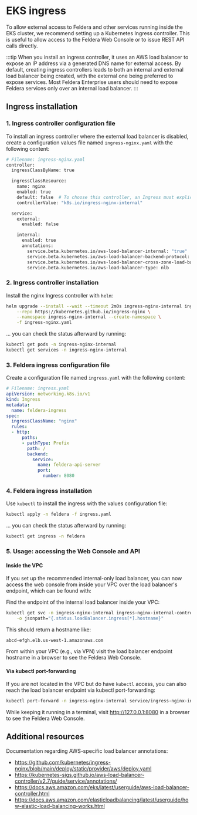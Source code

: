 # EKS ingress

To allow external access to Feldera and other services running inside the EKS
cluster, we recommend setting up a Kubernetes Ingress controller. This is
useful to allow access to the Feldera Web Console or to issue REST API calls
directly.

:::tip
When you install an ingress controller, it uses an AWS load balancer to expose
an IP address via a generated DNS name for external access. By default,
creating ingress controllers leads to both an internal and external load
balancer being created, with the external one being preferred to expose
services. Most Feldera Enterprise users should need to expose Feldera services only
over an internal load balancer.
:::

## Ingress installation

### 1. Ingress controller configuration file

To install an ingress controller where the external load balancer is disabled,
create a configuration values file named `ingress-nginx.yaml` with the following content:

```bash
# Filename: ingress-nginx.yaml
controller:
  ingressClassByName: true

  ingressClassResource:
    name: nginx
    enabled: true
    default: false  # To choose this controller, an Ingress must explicitly add in its spec: ingressClassName: nginx
    controllerValue: "k8s.io/ingress-nginx-internal"

  service:
    external:
      enabled: false

    internal:
      enabled: true
      annotations:
        service.beta.kubernetes.io/aws-load-balancer-internal: "true"
        service.beta.kubernetes.io/aws-load-balancer-backend-protocol: tcp
        service.beta.kubernetes.io/aws-load-balancer-cross-zone-load-balancing-enabled: 'true'
        service.beta.kubernetes.io/aws-load-balancer-type: nlb
```

### 2. Ingress controller installation

Install the nginx Ingress controller with `helm`:

```bash
helm upgrade --install --wait --timeout 2m0s ingress-nginx-internal ingress-nginx \
    --repo https://kubernetes.github.io/ingress-nginx \
    --namespace ingress-nginx-internal --create-namespace \
    -f ingress-nginx.yaml
```

... you can check the status afterward by running:
```bash
kubectl get pods -n ingress-nginx-internal
kubectl get services -n ingress-nginx-internal
```

### 3. Feldera ingress configuration file

Create a configuration file named `ingress.yaml` with the following content:
```yaml
# Filename: ingress.yaml
apiVersion: networking.k8s.io/v1
kind: Ingress
metadata:
  name: feldera-ingress
spec:
  ingressClassName: "nginx"
  rules:
  - http:
      paths:
      - pathType: Prefix
        path: /
        backend:
          service:
            name: feldera-api-server
            port:
              number: 8080
```

### 4. Feldera ingress installation

Use `kubectl` to install the ingress with the values configuration file:

```bash
kubectl apply -n feldera -f ingress.yaml
```

... you can check the status afterward by running:
```bash
kubectl get ingress -n feldera
```

### 5. Usage: accessing the Web Console and API

#### Inside the VPC

If you set up the recommended internal-only load balancer, you can now access the web console
from inside your VPC over the load balancer's endpoint, which can be found with:

Find the endpoint of the internal load balancer inside your VPC:

```bash
kubectl get svc -n ingress-nginx-internal ingress-nginx-internal-controller-internal \
    -o jsonpath="{.status.loadBalancer.ingress[*].hostname}"
```
This should return a hostname like:

```
abcd-efgh.elb.us-west-1.amazonaws.com
```

From within your VPC (e.g., via VPN) visit the load balancer endpoint hostname in a browser
to see the Feldera Web Console.

#### Via kubectl port-forwarding

If you are not located in the VPC but do have `kubectl` access,
you can also reach the load balancer endpoint via kubectl port-forwarding:

```bash
kubectl port-forward -n ingress-nginx-internal service/ingress-nginx-internal-controller-internal 8080:80
```

While keeping it running in a terminal, visit http://127.0.0.1:8080
in a browser to see the Feldera Web Console.

## Additional resources

Documentation regarding AWS-specific load balancer annotations:
- https://github.com/kubernetes/ingress-nginx/blob/main/deploy/static/provider/aws/deploy.yaml
- https://kubernetes-sigs.github.io/aws-load-balancer-controller/v2.7/guide/service/annotations/
- https://docs.aws.amazon.com/eks/latest/userguide/aws-load-balancer-controller.html
- https://docs.aws.amazon.com/elasticloadbalancing/latest/userguide/how-elastic-load-balancing-works.html

